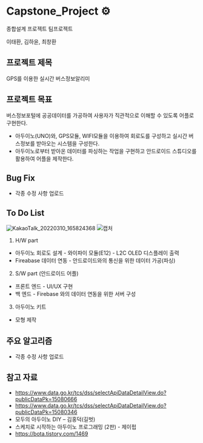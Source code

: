# Capstone_Project ⚙

종합설계 프로젝트 팀프로젝트 <br>

이태환, 김하윤, 최창환

## 프로젝트 제목

GPS를 이용한 실시간 버스정보알리미

## 프로젝트 목표

버스정보포털에 공공데이터를 가공하여 사용자가 직관적으로 이해할 수 있도록 어플로 구현한다.<br>

- 아두이노(UNO)와, GPS모듈, WIFI모듈을 이용하여 회로도를 구성하고 실시간 버스정보를 받아오는 시스템을 구성한다.
- 아두이노로부터 받아온 데이터를 파싱하는 작업을 구현하고 안드로이드 스튜디오를 활용하여 어플을 제작한다.

## Bug Fix

- 각종 수정 사항 업로드

## To Do List

![KakaoTalk_20220310_165824368](https://user-images.githubusercontent.com/57865037/157790191-8946f752-a95b-48e8-8486-04c2c4bab091.jpg)
![캡처](https://user-images.githubusercontent.com/57865037/157790397-934e790c-1c87-4be3-bdbd-c28c4cde4eab.PNG)

1. H/W part

- 아두이노 회로도 설계 - 와이파이 모듈(E12) - L2C OLED 디스플레이 출력
- Fireabase 데이터 연동 - 안드로이드와의 통신을 위한 데이터 가공(파싱)

2. S/W part (안드로이드 어플)

- 프론트 엔드 - UI/UX 구현
- 백 엔드 - Firebase 와의 데이터 연동을 위한 서버 구성

3. 아두이노 키트

- 모형 제작

## 주요 알고리즘

- 각종 수정 사항 업로드

## 참고 자료

- https://www.data.go.kr/tcs/dss/selectApiDataDetailView.do?publicDataPk=15080666
- https://www.data.go.kr/tcs/dss/selectApiDataDetailView.do?publicDataPk=15080346
- 모두의 아두이노 DIY – 김홍덕(길벗)
- 스케치로 시작하는 아두이노 프로그래밍 (2판) - 제이펍
- https://bota.tistory.com/1469
